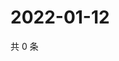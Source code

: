 # 2022-01-12

共 0 条

<!-- BEGIN WEIBO -->
<!-- 最后更新时间 Wed Jan 12 2022 11:17:42 GMT+0800 (China Standard Time) -->

<!-- END WEIBO -->
